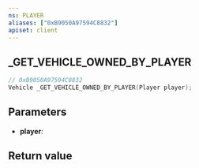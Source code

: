 ```yaml
---
ns: PLAYER
aliases: ["0xB9050A97594C8832"]
apiset: client
---
```

## _GET_VEHICLE_OWNED_BY_PLAYER

```c
// 0xB9050A97594C8832
Vehicle _GET_VEHICLE_OWNED_BY_PLAYER(Player player);
```


## Parameters
* **player**:

## Return value